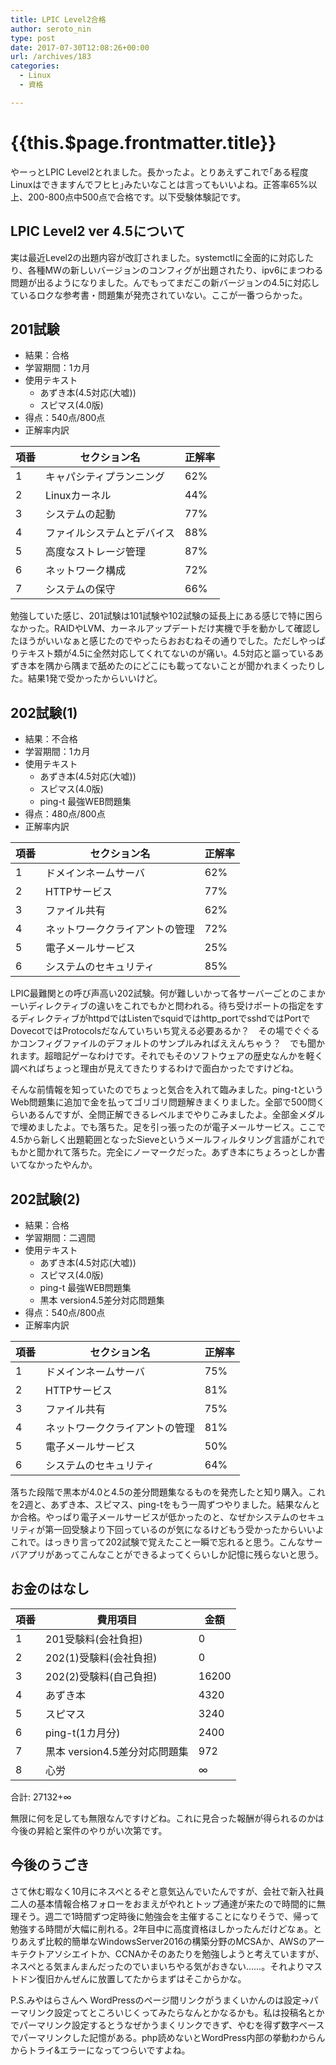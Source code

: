 ```yaml
---
title: LPIC Level2合格
author: seroto_nin
type: post
date: 2017-07-30T12:08:26+00:00
url: /archives/183
categories:
  - Linux
  - 資格

---
```

# {{this.$page.frontmatter.title}}

やーっとLPIC Level2とれました。長かったよ。とりあえずこれで｢ある程度Linuxはできますんでフヒヒ｣みたいなことは言ってもいいよね。正答率65%以上、200-800点中500点で合格です。以下受験体験記です。
  
<!--more-->

## LPIC Level2 ver 4.5について

実は最近Level2の出題内容が改訂されました。systemctlに全面的に対応したり、各種MWの新しいバージョンのコンフィグが出題されたり、ipv6にまつわる問題が出るようになりました。んでもってまだこの新バージョンの4.5に対応しているロクな参考書・問題集が発売されていない。ここが一番つらかった。

## 201試験

* 結果：合格
* 学習期間：1カ月
* 使用テキスト
  * あずき本(4.5対応(大嘘))
  * スピマス(4.0版)
* 得点：540点/800点
* 正解率内訳

| 項番 | セクション名        | 正解率 |
| -- | ------------- | --- |
| 1  | キャパシティプランニング  | 62% |
| 2  | Linuxカーネル     | 44% |
| 3  | システムの起動       | 77% |
| 4  | ファイルシステムとデバイス | 88% |
| 5  | 高度なストレージ管理    | 87% |
| 6  | ネットワーク構成      | 72% |
| 7  | システムの保守       | 66% |

勉強していた感じ、201試験は101試験や102試験の延長上にある感じで特に困らなかった。RAIDやLVM、カーネルアップデートだけ実機で手を動かして確認したほうがいいなぁと感じたのでやったらおおむねその通りでした。ただしやっぱりテキスト類が4.5に全然対応してくれてないのが痛い。4.5対応と謳っているあずき本を隅から隅まで舐めたのにどこにも載ってないことが聞かれまくったりした。結果1発で受かったからいいけど。

## 202試験(1)

* 結果：不合格
* 学習期間：1カ月
* 使用テキスト
  * あずき本(4.5対応(大嘘))
  * スピマス(4.0版)
  * ping-t 最強WEB問題集
* 得点：480点/800点
* 正解率内訳

| 項番 | セクション名          | 正解率 |
| -- | --------------- | --- |
| 1  | ドメインネームサーバ      | 62% |
| 2  | HTTPサービス        | 77% |
| 3  | ファイル共有          | 62% |
| 4  | ネットワーククライアントの管理 | 72% |
| 5  | 電子メールサービス       | 25% |
| 6  | システムのセキュリティ     | 85% |

LPIC最難関との呼び声高い202試験。何が難しいかって各サーバーごとのこまかーいディレクティブの違いをこれでもかと問われる。待ち受けポートの指定をするディレクティブがhttpdではListenでsquidではhttp_portでsshdではPortでDovecotではProtocolsだなんていちいち覚える必要あるか？　その場でぐぐるかコンフィグファイルのデフォルトのサンプルみればええんちゃう？　でも聞かれます。超暗記ゲーなわけです。それでもそのソフトウェアの歴史なんかを軽く調べればちょっと理由が見えてきたりするわけで面白かったですけどね。

そんな前情報を知っていたのでちょっと気合を入れて臨みました。ping-tというWeb問題集に追加で金を払ってゴリゴリ問題解きまくりました。全部で500問くらいあるんですが、全問正解できるレベルまでやりこみましたよ。全部金メダルで埋めましたよ。でも落ちた。足を引っ張ったのが電子メールサービス。ここで4.5から新しく出題範囲となったSieveというメールフィルタリング言語がこれでもかと聞かれて落ちた。完全にノーマークだった。あずき本にちょろっとしか書いてなかったやんか。

## 202試験(2)

* 結果：合格
* 学習期間：二週間
* 使用テキスト
  * あずき本(4.5対応(大嘘))
  * スピマス(4.0版)
  * ping-t 最強WEB問題集
  * 黒本 version4.5差分対応問題集
* 得点：540点/800点
* 正解率内訳

| 項番 | セクション名          | 正解率 |
| -- | --------------- | --- |
| 1  | ドメインネームサーバ      | 75% |
| 2  | HTTPサービス        | 81% |
| 3  | ファイル共有          | 75% |
| 4  | ネットワーククライアントの管理 | 81% |
| 5  | 電子メールサービス       | 50% |
| 6  | システムのセキュリティ     | 64% |

落ちた段階で黒本が4.0と4.5の差分問題集なるものを発売したと知り購入。これを2週と、あずき本、スピマス、ping-tをもう一周ずつやりました。結果なんとか合格。やっぱり電子メールサービスが低かったのと、なぜかシステムのセキュリティが第一回受験より下回っているのが気になるけどもう受かったからいいよこれで。はっきり言って202試験で覚えたこと一瞬で忘れると思う。こんなサーバアプリがあってこんなことができるよってくらいしか記憶に残らないと思う。

## お金のはなし

| 項番 | 費用項目 | 金額 |
| -- | --------------- | --- |
|1|201受験料(会社負担)|0|
|2|202(1)受験料(会社負担)|0|
|3|202(2)受験料(自己負担)|16200|
|4|あずき本|4320|
|5|スピマス|3240|
|6|ping-t(1カ月分)|2400|
|7|黒本 version4.5差分対応問題集|972|
|8|心労|∞|

合計: 27132+∞

無限に何を足しても無限なんですけどね。これに見合った報酬が得られるのかは今後の昇給と案件のやりがい次第です。

## 今後のうごき

さて休む暇なく10月にネスペとるぞと意気込んでいたんですが、会社で新入社員二人の基本情報合格フォローをおまえがやれとトップ通達が来たので時間的に無理そう。週二で1時間ずつ定時後に勉強会を主催することになりそうで、帰って勉強する時間が大幅に削れる。2年目中に高度資格ほしかったんだけどなぁ。とりあえず比較的簡単なWindowsServer2016の構築分野のMCSAか、AWSのアーキテクトアソシエイトか、CCNAかそのあたりを勉強しようと考えていますが、ネスペとる気まんまんだったのでいまいちやる気がおきない……。それよりマストドン復旧かんぜんに放置してたからまずはそこからかな。

P.S.みやはらさんへ
WordPressのページ間リンクがうまくいかんのは設定→パーマリンク設定ってところいじくってみたらなんとかなるかも。私は投稿名とかでパーマリンク設定するとうなぜかうまくリンクできず、やむを得ず数字ベースでパーマリンクした記憶がある。php読めないとWordPress内部の挙動わからんからトライ&エラーになってつらいですよね。
